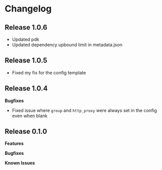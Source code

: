 # Changelog

## Release 1.0.6

* Updated pdk
* Updated dependency upbound limit in metadata.json

## Release 1.0.5

* Fixed my fix for the config template

## Release 1.0.4

**Bugfixes**

* Fixed issue where `group` and `http_proxy` were always set in the config even when blank

## Release 0.1.0

**Features**

**Bugfixes**

**Known Issues**
